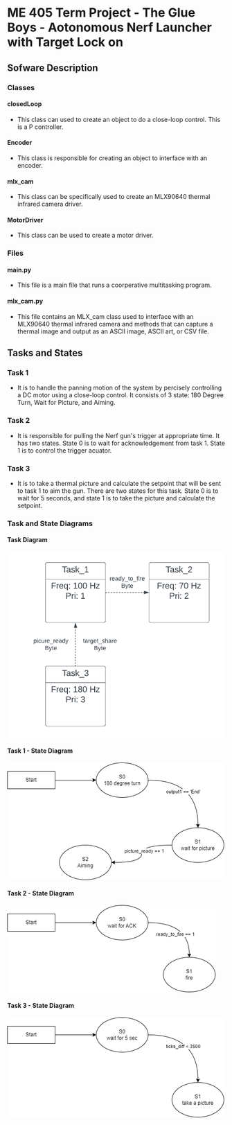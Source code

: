 # ME 405 Term Project - The Glue Boys - Aotonomous Nerf Launcher with Target Lock on

## Sofware Description

### Classes
#### closedLoop
- This class can used to create an object to do a close-loop control. This is a P controller.
#### Encoder
- This class is responsible for creating an object to interface with an encoder.
#### mlx_cam
- This class can be specifically used to create an MLX90640 thermal infrared camera driver.
#### MotorDriver
- This class can be used to create a motor driver.

### Files
#### main.py
- This file is a main file that runs a coorperative multitasking program.
#### mlx_cam.py
- This file contains an MLX_cam class used to interface with an MLX90640 thermal infrared camera and methods that can capture a thermal image and output as an ASCII image, ASCII art, or CSV file.

## Tasks and States
### Task 1
- It is to handle the panning motion of the system by percisely controlling a DC motor using a close-loop control. It consists of 3 state: 180 Degree Turn, Wait for Picture, and Aiming.
### Task 2
- It is responsible for pulling the Nerf gun's trigger at appropriate time. It has two states. State 0 is to wait for acknowledgement from task 1. State 1 is to control the trigger acuator.
### Task 3
- It is to take a thermal picture and calculate the setpoint that will be sent to task 1 to aim the gun. There are two states for this task. State 0 is to wait for 5 seconds, and state 1 is to take the picture and calculate the setpoint.

### Task and State Diagrams
#### Task Diagram
![](<term project.png>)
#### Task 1 - State Diagram
![](<Untitled Diagram.drawio.png>)
#### Task 2 - State Diagram
![](2.drawio.png)
#### Task 3 - State Diagram
![](3.drawio.png)